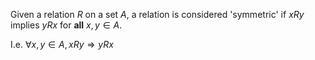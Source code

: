 Given a relation $R$ on a set $A$, a relation is considered 'symmetric' if $xRy$ implies $yRx$ for **all** $x,y \in A$.

I.e. $\forall x,y \in A, xRy \Rightarrow yRx$  